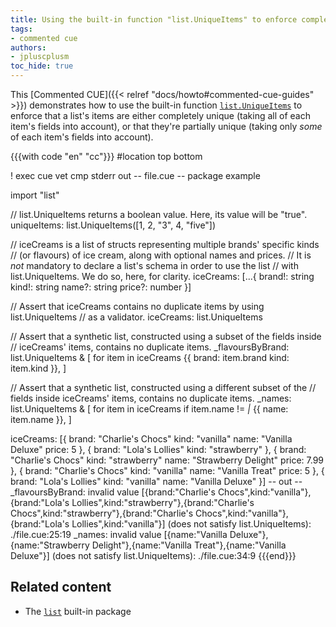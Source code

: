 ```yaml
---
title: Using the built-in function "list.UniqueItems" to enforce complete or partial list item completeness
tags:
- commented cue
authors:
- jpluscplusm
toc_hide: true
---
```


This [Commented CUE]({{< relref "docs/howto#commented-cue-guides" >}})
demonstrates how to use the built-in function
[`list.UniqueItems`](https://pkg.go.dev/cuelang.org/go/pkg/list#UniqueItems)
to enforce that a list's items are either completely unique (taking all of each
item's fields into account), or that they're partially unique (taking only
*some* of each item's fields into account).

{{{with code "en" "cc"}}}
#location top bottom

! exec cue vet
cmp stderr out
-- file.cue --
package example

import "list"

// list.UniqueItems returns a boolean value. Here, its value will be "true".
uniqueItems: list.UniqueItems([1, 2, "3", 4, "five"])

// iceCreams is a list of structs representing multiple brands' specific kinds
// (or flavours) of ice cream, along with optional names and prices.
// It is *not* mandatory to declare a list's schema in order to use the list
// with list.UniqueItems. We do so, here, for clarity.
iceCreams: [...{
	brand!: string
	kind!:  string
	name?:  string
	price?: number
}]

// Assert that iceCreams contains no duplicate items by using list.UniqueItems
// as a validator.
iceCreams: list.UniqueItems

// Assert that a synthetic list, constructed using a subset of the fields inside
// iceCreams' items, contains no duplicate items.
_flavoursByBrand: list.UniqueItems & [
	for item in iceCreams {{
		brand: item.brand
		kind:  item.kind
	}},
]

// Assert that a synthetic list, constructed using a different subset of the
// fields inside iceCreams' items, contains no duplicate items.
_names: list.UniqueItems & [
	for item in iceCreams
	if item.name != _|_ {{
		name: item.name
	}},
]

iceCreams: [{
	brand: "Charlie's Chocs"
	kind:  "vanilla"
	name:  "Vanilla Deluxe"
	price: 5
}, {
	brand: "Lola's Lollies"
	kind:  "strawberry"
}, {
	brand: "Charlie's Chocs"
	kind:  "strawberry"
	name:  "Strawberry Delight"
	price: 7.99
}, {
	brand: "Charlie's Chocs"
	kind:  "vanilla"
	name:  "Vanilla Treat"
	price: 5
}, {
	brand: "Lola's Lollies"
	kind:  "vanilla"
	name:  "Vanilla Deluxe"
}]
-- out --
_flavoursByBrand: invalid value [{brand:"Charlie's Chocs",kind:"vanilla"},{brand:"Lola's Lollies",kind:"strawberry"},{brand:"Charlie's Chocs",kind:"strawberry"},{brand:"Charlie's Chocs",kind:"vanilla"},{brand:"Lola's Lollies",kind:"vanilla"}] (does not satisfy list.UniqueItems):
    ./file.cue:25:19
_names: invalid value [{name:"Vanilla Deluxe"},{name:"Strawberry Delight"},{name:"Vanilla Treat"},{name:"Vanilla Deluxe"}] (does not satisfy list.UniqueItems):
    ./file.cue:34:9
{{{end}}}

## Related content

- The [`list`](https://pkg.go.dev/cuelang.org/go/pkg/list) built-in package
